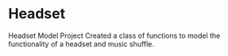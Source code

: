 # Headset
Headset Model Project
Created a class of functions to model the functionality of a headset and music shuffle.
